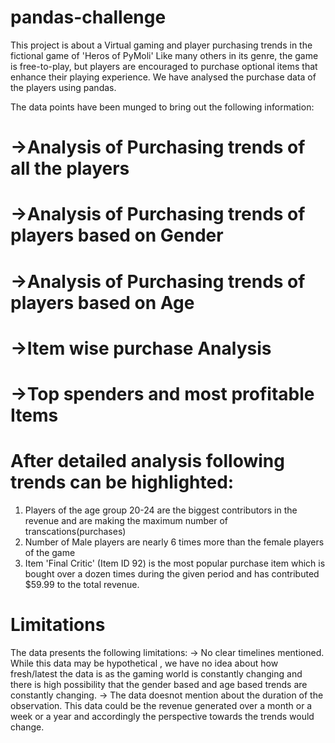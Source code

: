 # pandas-challenge
This project is about a Virtual gaming and player purchasing trends in the fictional game of 'Heros of PyMoli'
Like many others in its genre, the game is free-to-play, but players are encouraged to purchase optional items that enhance their playing experience. 
We have analysed the purchase data of the players using pandas.

The data points have been munged to bring out the following information:
# ->Analysis of Purchasing trends of all the players
# ->Analysis of Purchasing trends of players based on Gender
# ->Analysis of Purchasing trends of players based on Age
# ->Item wise purchase Analysis
# ->Top spenders and most profitable Items


# After detailed analysis following trends can be highlighted: 
1. Players of the age group 20-24 are the biggest contributors in the revenue and are making the maximum number of transcations(purchases)
2. Number of Male players are nearly 6 times more than the female players of the game
3. Item 'Final Critic' (Item ID 92) is the most popular purchase item which is bought over a dozen times during the given period and has contributed $59.99 to the total revenue.

# Limitations
The data presents the following limitations:
-> No clear timelines mentioned. While this data may be hypothetical , we have no idea about how fresh/latest the data is as the gaming world is constantly changing and there is high possibility that the gender based and age based trends are constantly changing.
-> The data doesnot mention about the duration of the observation. This data could be the revenue generated over a  month or a week or a year and accordingly the perspective towards the trends would change.

